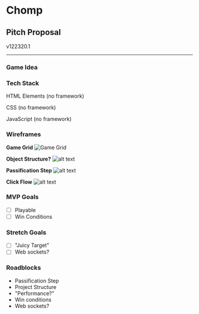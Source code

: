 # Chomp

## Pitch Proposal

v122320.1

---

### Game Idea

### Tech Stack

HTML Elements (no framework)

CSS (no framework)

JavaScript (no framework)

### Wireframes

**Game Grid**
![Game Grid](images/a.png)

**Object Structure?**
![alt text](images/c.png)

**Passification Step**
![alt text](images/b.png)

**Click Flow**
![alt text](images/d.png)

### MVP Goals

- [ ] Playable
- [ ] Win Conditions

### Stretch Goals

- [ ] "Juicy Target"
- [ ] Web sockets?

### Roadblocks

- Passification Step
- Project Structure
- "Performance?"
- Win conditions
- Web sockets?

